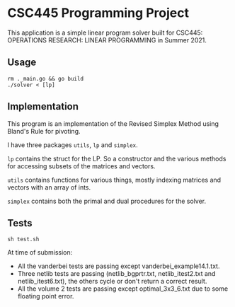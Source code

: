 # CSC445 Programming Project 

This application is a simple linear program solver built for CSC445: OPERATIONS RESEARCH: LINEAR PROGRAMMING in Summer 2021.

## Usage
`rm ._main.go && go build`  
`./solver < [lp]`

## Implementation
This program is an implementation of the Revised Simplex Method using Bland's Rule for pivoting.

I have three packages `utils`, `lp` and `simplex`.

`lp` contains the struct for the LP. So a constructor and the various methods for accessing subsets of the matrices and vectors.

`utils` contains functions for various things, mostly indexing matrices and vectors with an array of ints.

`simplex` contains both the primal and dual procedures for the solver.

## Tests
`sh test.sh`

At time of submission:
- All the vanderbei tests are passing except vanderbei_example14.1.txt. 
- Three netlib tests are passing (netlib_bgprtr.txt, netlib_itest2.txt and netlib_itest6.txt), the others cycle or don't return a correct result. 
- All the volume 2 tests are passing except optimal_3x3_6.txt due to some floating point error.
